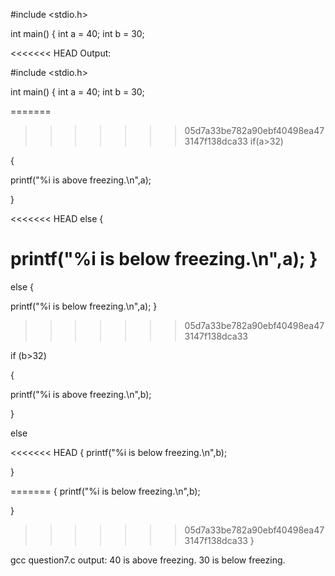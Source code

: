 #include <stdio.h>

int main()
{
int a = 40;
int b = 30;

<<<<<<< HEAD
Output: 

#include <stdio.h>

int main() { int a = 40; int b = 30;

=======
>>>>>>> 05d7a33be782a90ebf40498ea473147f138dca33
if(a>32)

{

printf("%i is above freezing.\n",a);

}

<<<<<<< HEAD
else {

printf("%i is below freezing.\n",a); }
=======
else
{
    
printf("%i is below freezing.\n",a);
}   
    
>>>>>>> 05d7a33be782a90ebf40498ea473147f138dca33

if (b>32)

{

printf("%i is above freezing.\n",b);

}

else

<<<<<<< HEAD
{ printf("%i is below freezing.\n",b);

}

=======
{
printf("%i is below freezing.\n",b);

}


>>>>>>> 05d7a33be782a90ebf40498ea473147f138dca33
}

gcc question7.c
output: 40 is above freezing.
        30 is below freezing.
